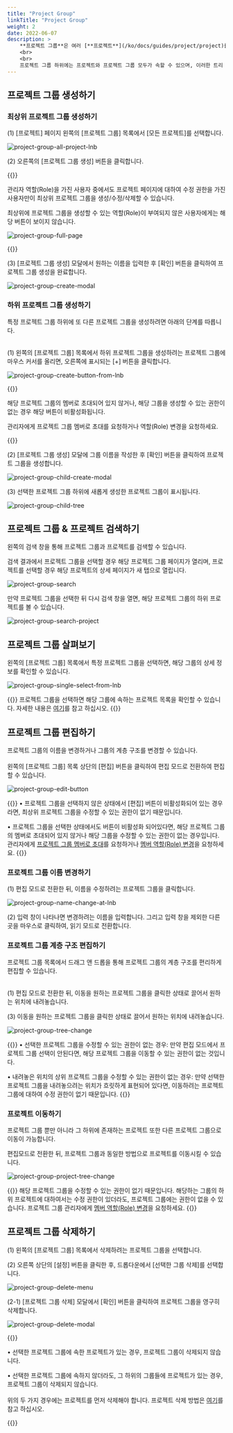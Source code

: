 ```yaml
---
title: "Project Group"
linkTitle: "Project Group"
weight: 2
date: 2022-06-07
description: >
    **프로젝트 그룹**은 여러 [**프로젝트**](/ko/docs/guides/project/project)를 묶어 관리하기 위한 개념입니다.
    <br>
    <br>
    프로젝트 그룹 하위에는 프로젝트와 프로젝트 그룹 모두가 속할 수 있으며, 이러한 트리 계층 구조를 통해 조직의 규모와 구조에 맞는 프로젝트 계층 구조를 설계하여 관리할 수 있습니다.
---
```


[//]: # (프로젝트 그룹에 초대한 [**멤버**]&#40;/ko/docs/guides/project/member&#41;에게 [**역할&#40;Role&#41;**]&#40;/ko/docs/guides/administration/iam-user&#41;을 부여하면, 해당 멤버는 하위 프로젝트 그룹과 프로젝트에 대해 동일한 역할&#40;Role&#41;을 가지게 됩니다.)

## 프로젝트 그룹 생성하기

### 최상위 프로젝트 그룹 생성하기

(1) [프로젝트] 페이지 왼쪽의 [프로젝트 그룹] 목록에서 [모든 프로젝트]를 선택합니다.

![project-group-all-project-lnb](/ko/docs/guides/project/project-group-img/project-group-all-project-lnb.png)

(2) 오른쪽의 [프로젝트 그룹 생성] 버튼을 클릭합니다.

{{<alert title="[프로젝트 그룹 생성] 버튼이 보이지 않는 경우">}}

관리자 역할(Role)을 가진 사용자 중에서도 프로젝트 페이지에 대하여 수정 권한을 가진 사용자만이 최상위 프로젝트 그룹을 생성/수정/삭제할 수 있습니다.

최상위에 프로젝트 그룹을 생성할 수 있는 역할(Role)이 부여되지 않은 사용자에게는 해당 버튼이 보이지 않습니다.

![project-group-full-page](/ko/docs/guides/project/project-group-img/project-group-full-page.png)

{{</alert>}}

(3) [프로젝트 그룹 생성] 모달에서 원하는 이름을 입력한 후 [확인] 버튼을 클릭하여 프로젝트 그룹 생성을 완료합니다.

![project-group-create-modal](/ko/docs/guides/project/project-group-img/project-group-create-modal.png)

### 하위 프로젝트 그룹 생성하기

특정 프로젝트 그룹 하위에 또 다른 프로젝트 그룹을 생성하려면 아래의 단계를 따릅니다.
<br>
<br>

(1) 왼쪽의 [프로젝트 그룹] 목록에서 하위 프로젝트 그룹을 생성하려는 프로젝트 그룹에 마우스 커서를 올리면, 오른쪽에 표시되는  [+] 버튼을 클릭합니다.

![project-group-create-button-from-lnb](/ko/docs/guides/project/project-group-img/project-group-create-button-from-lnb.png)

{{<alert title="[+] 버튼이 비활성화된 경우">}}

해당 프로젝트 그룹의 멤버로 초대되어 있지 않거나, 해당 그룹을 생성할 수 있는 권한이 없는 경우 해당 버튼이 비활성화됩니다. 

관리자에게 프로젝트 그룹 멤버로 초대를 요청하거나 역할(Role) 변경을 요청하세요.

{{</alert>}}

(2) [프로젝트 그룹 생성] 모달에 그룹 이름을 작성한 후 [확인] 버튼을 클릭하여 프로젝트 그룹을 생성합니다.

![project-group-child-create-modal](/ko/docs/guides/project/project-group-img/project-group-child-create-modal.png)

(3) 선택한 프로젝트 그룹 하위에 새롭게 생성한 프로젝트 그룹이 표시됩니다.

![project-group-child-tree](/ko/docs/guides/project/project-group-img/project-group-child-tree.png)

## 프로젝트 그룹 & 프로젝트 검색하기

왼쪽의 검색 창을 통해 프로젝트 그룹과 프로젝트를 검색할 수 있습니다.
 
검색 결과에서 프로젝트 그룹을 선택할 경우 해당 프로젝트 그룹 페이지가 열리며, 프로젝트를 선택할 경우 해당 프로젝트의 상세 페이지가 새 탭으로 열립니다.

![project-group-search](/ko/docs/guides/project/project-group-img/project-group-search.png)

만약 프로젝트 그룹을 선택한 뒤 다시 검색 창을 열면, 해당 프로젝트 그룹의 하위 프로젝트를 볼 수 있습니다.

![project-group-search-project](/ko/docs/guides/project/project-group-img/project-group-search-project.png)


## 프로젝트 그룹 살펴보기

왼쪽의 [프로젝트 그룹] 목록에서 특정 프로젝트 그룹을 선택하면, 해당 그룹의 상세 정보를 확인할 수 있습니다.

![project-group-single-select-from-lnb](/ko/docs/guides/project/project-group-img/project-group-single-select-from-lnb.png)

{{<alert title="프로젝트 목록 조회">}}
프로젝트 그룹을 선택하면 해당 그룹에 속하는 프로젝트 목록을 확인할 수 있습니다. 자세한 내용은 [여기](/ko/docs/guides/project/project/#프로젝트-목록-조회하기)를 참고 하십시오.
{{</alert>}}

## 프로젝트 그룹 편집하기

프로젝트 그룹의 이름을 변경하거나 그룹의 계층 구조를 변경할 수 있습니다.
<br>
<br>
왼쪽의 [프로젝트 그룹] 목록 상단의 [편집] 버튼을 클릭하여 편집 모드로 전환하여 편집할 수 있습니다.

![project-group-edit-button](/ko/docs/guides/project/project-group-img/project-group-edit-button.png)

{{<alert title="[편집] 버튼이 비활성화된 경우">}}
• 프로젝트 그룹을 선택하지 않은 상태에서 [편집] 버튼이 비활성화되어 있는 경우라면, 최상위 프로젝트 그룹을 수정할 수 있는 권한이 없기 때문입니다.

• 프로젝트 그룹을 선택한 상태에서도 버튼이 비활성화 되어있다면, 해당 프로젝트 그룹의 멤버로 초대되어 있지 않거나 해당 그룹을 수정할 수 있는 권한이 없는 경우입니다. 
관리자에게 [프로젝트 그룹 멤버로 초대](/ko/docs/guides/project/member/#프로젝트-그룹-멤버-초대하기)를 요청하거나 [멤버 역할(Role) 변경](/ko/docs/guides/project/member/#프로젝트-그룹-멤버-편집하기)을 요청하세요.
{{</alert>}}

### 프로젝트 그룹 이름 변경하기

(1) 편집 모드로 전환한 뒤, 이름을 수정하려는 프로젝트 그룹을 클릭합니다.

![project-group-name-change-at-lnb](/ko/docs/guides/project/project-group-img/project-group-name-change-at-lnb.png)

(2) 입력 창이 나타나면 변경하려는 이름을 입력합니다. 그리고 입력 창을 제외한 다른 곳을 마우스로 클릭하여, 읽기 모드로 전환합니다.

### 프로젝트 그룹 계층 구조 편집하기

프로젝트 그룹 목록에서 드래그 앤 드롭을 통해 프로젝트 그룹의 계층 구조를 편리하게 편집할 수 있습니다.
<br>
<br>

(1) 편집 모드로 전환한 뒤, 이동을 원하는 프로젝트 그룹을 클릭한 상태로 끌어서 원하는 위치에 내려놓습니다.

(3) 이동을 원하는 프로젝트 그룹을 클릭한 상태로 끌어서 원하는 위치에 내려놓습니다.

![project-group-tree-change](/ko/docs/guides/project/project-group-img/project-group-tree-change.png)

{{<alert title="프로젝트 그룹 이동이 안되는 경우">}}
• 선택한 프로젝트 그룹을 수정할 수 있는 권한이 없는 경우: 만약 편집 모드에서 프로젝트 그룹 선택이 안된다면, 해당 프로젝트 그룹을 이동할 수 있는 권한이 없는 것입니다.

• 내려놓은 위치의 상위 프로젝트 그룹을 수정할 수 있는 권한이 없는 경우: 만약 선택한 프로젝트 그룹을 내려놓으려는 위치가 흐릿하게 표현되어 있다면, 이동하려는 프로젝트 그룹에 대하여 수정 권한이 없기 때문입니다.
{{</alert>}}

### 프로젝트 이동하기

프로젝트 그룹 뿐만 아니라 그 하위에 존재하는 프로젝트 또한 다른 프로젝트 그룹으로 이동이 가능합니다.

편집모드로 전환한 뒤, 프로젝트 그룹과 동일한 방법으로 프로젝트를 이동시킬 수 있습니다.

![project-group-project-tree-change](/ko/docs/guides/project/project-group-img/project-group-project-tree-change.png)

{{<alert title="[편집] 버튼이 활성화되지 않는 경우">}}
해당 프로젝트 그룹을 수정할 수 있는 권한이 없기 때문입니다. 
해당하는 그룹의 하위 프로젝트에 대하여서는 수정 권한이 있더라도, 프로젝트 그룹에는 권한이 없을 수 있습니다. 
프로젝트 그룹 관리자에게 [멤버 역할(Role) 변경](/ko/docs/guides/project/member/#프로젝트-그룹-멤버-편집하기)을 요청하세요.
{{</alert>}}

## 프로젝트 그룹 삭제하기

(1) 왼쪽의 [프로젝트 그룹] 목록에서 삭제하려는 프로젝트 그룹을 선택합니다.

(2) 오른쪽 상단의 [설정] 버튼을 클릭한 후, 드롭다운에서 [선택한 그룹 삭제]를 선택합니다.

![project-group-delete-menu](/ko/docs/guides/project/project-group-img/project-group-delete-menu.png)

(2-1) [프로젝트 그룹 삭제] 모달에서 [확인] 버튼을 클릭하여 프로젝트 그룹을 영구히 삭제합니다.

![project-group-delete-modal](/ko/docs/guides/project/project-group-img/project-group-delete-modal.png)

{{<alert title="프로젝트 그룹 삭제가 안되는 경우">}}

• 선택한 프로젝트 그룹에 속한 프로젝트가 있는 경우, 프로젝트 그룹이 삭제되지 않습니다.

• 선택한 프로젝트 그룹에 속하지 않더라도, 그 하위의 그룹들에 프로젝트가 있는 경우, 프로젝트 그룹이 삭제되지 않습니다.
<br>
<br>
위의 두 가지 경우에는 프로젝트를 먼저 삭제해야 합니다. 프로젝트 삭제 방법은 [여기](/ko/docs/guides/project/project/#프로젝트-삭제하기)를 참고 하십시오.

{{</alert>}}
